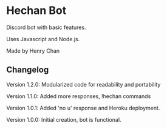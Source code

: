 # Hechan Bot

Discord bot with basic features.

Uses Javascript and Node.js.

Made by Henry Chan

## Changelog

Version 1.2.0: Modularized code for readability and portability

Version 1.1.0: Added more responses, !hechan commands

Version 1.0.1: Added 'no u' response and Heroku deployment.

Version 1.0.0: Initial creation, bot is functional.
